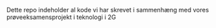 Dette repo indeholder al kode vi har skrevet i sammenhæng med vores prøveeksamensprojekt i teknologi i 2G

